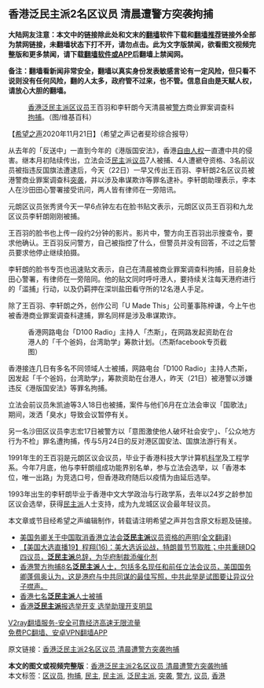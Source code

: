  <h2>香港泛民主派2名区议员 清晨遭警方突袭拘捕</h2> <p class="notice"><b>大陆网友注意：本文中的链接除此处和文末的<a href="https://github.com/bannedbook/fanqiang" >翻墙</a>软件下载和<a href="https://github.com/killgcd/justmysocks/blob/master/README.md">翻墙推荐</a>链接外全部为禁网链接，未翻墙状态下打不开，请勿点击。此为文字版禁闻，欲看图文视频完整版和更多禁闻，请下载<a href="https://github.com/bannedbook/fanqiang">翻墙软件或APP</a>后翻墙上禁闻网。</p><p>备注：翻墙看新闻非常安全，翻墙以真实身份发表敏感言论有一定风险，但只看不说则没有任何风险，翻的人太多，政府管不过来，也不管。信息自由是天赋人权，请放心大胆的翻墙。</b></p>  <div class="entry"> <figure><figcaption><a href="https://www.bannedbook.org/bnews/tag/%e9%a6%99%e6%b8%af/" class="st_tag internal_tag" rel="tag" title="标签 香港 下的日志">香港</a><a href="https://www.bannedbook.org/bnews/tag/%E6%B3%9B%E6%B0%91%E4%B8%BB%E6%B4%BE/" class="st_tag internal_tag" rel="tag" title="标签 泛民主派 下的日志">泛民主派</a><a href="https://www.bannedbook.org/bnews/tag/%E5%8C%BA%E8%AE%AE%E5%91%98/" class="st_tag internal_tag" rel="tag" title="标签 区议员 下的日志">区议员</a>王百羽和李轩朗今天清晨被<a href="https://www.bannedbook.org/bnews/tag/%e8%ad%a6%e6%96%b9/" class="st_tag internal_tag" rel="tag" title="标签 警方 下的日志">警方</a>商业罪案调查科<a href="https://www.bannedbook.org/bnews/tag/%E6%8B%98%E6%8D%95/" class="st_tag internal_tag" rel="tag" title="标签 拘捕 下的日志">拘捕</a>。（图/维基百科）</figcaption></figure> <p>【<span class='wp_keywordlink_affiliate'><a href="https://www.soundofhope.org" title="希望之声" target="_blank">希望之声</a></span>2020年11月21日】（希望之声记者斐珍综合报导）</p> <p>从去年的「反送中」一直到今年的《港版国安法》，香港<span class='wp_keywordlink'><a href="https://www.bannedbook.org/forum19/" title="自由中国人权论坛" target="_blank">自由人权</a></span>一直遭中共的侵害。继本月初陆续传出，立法会泛<a href="https://www.bannedbook.org/bnews/tag/%e6%b0%91%e4%b8%bb/" class="st_tag internal_tag" rel="tag" title="标签 民主 下的日志">民主</a>派<a href="https://www.bannedbook.org/bnews/tag/%e8%ae%ae%e5%91%98/" class="st_tag internal_tag" rel="tag" title="标签 议员 下的日志">议员</a>7人被捕、4人遭褫夺资格、3名前议员被指违反国旗法遭逮后，今天（22日）一早又传出王百羽、李轩朗2名区议员被港警商业罪案调查科<a href="https://www.bannedbook.org/bnews/tag/%E7%AA%81%E8%A2%AD/" class="st_tag internal_tag" rel="tag" title="标签 突袭 下的日志">突袭</a>，并以涉及串谋欺诈等罪名逮补。李轩朗助理表示，李本人在沙田田心警署接受讯问，两人皆有律师在一旁陪讯。</p> <p>元朗区议员张秀贤今天一早6点钟左右在脸书贴文表示，元朗区议员王百羽和九龙区议员李轩朗刚刚被捕。</p>  <p>王百羽的脸书也上传一段约2分钟的影片。影片中，警方向王百羽出示搜查令，要求他确认。王百羽反问警方，自己被指控了什么，但警员并没有回答，不过之后警员要求他停止继续拍摄。</p> <p></p> <p>李轩朗的脸书专页也迅速贴文表示，自己在清晨被商业罪案调查科拘捕，目前身处田心警署，有律师在一旁陪同。他的贴文同时呼吁港人，要持续关注每天港府进行的「滥捕」行动，以及仍羁押在深圳盐田看守所的12名港人手足。</p>  <p>除了王百羽、李轩朗之外，创作公司「U Made This」公司董事陈梓谦，今上午也被香港商业罪案调查科逮捕，罪名同样是涉及串谋欺诈。</p> <figure><figcaption>香港网路电台「D100 Radio」主持人「杰斯」，在网路发起资助在台港人的「千个爸妈，台湾助学」筹款计划。（杰斯facebook专页截图）</figcaption></figure> <p>香港接连几日有多名不同领域人士被捕，网路电台「D100 Radio」主持人杰斯，因发起「千个爸妈，台湾助学」，筹款资助在台港人，昨天（21日）被港警以涉嫌违反《港版国安法》等罪名拘捕。</p> <p>立法会前议员朱凯迪等3人18日也被捕，案件与他们6月在立法会审议「国歌法」期间，泼洒「臭水」导致会议暂停有关。</p>  <p>另一名沙田区议员李志宏17日被警方以「意图激使他人破坏社会安宁」、「公众地方行为不检」罪名遭拘捕，传与5月24日的反对港区国安法、国旗法游行有关。</p> <p>1991年生的王百羽是元朗区议会议员，毕业于香港科技大学计算机<span class='wp_keywordlink'><a href="https://www.bannedbook.org/forum11/topic309.html" title="禁片：“科学”的棍子" target="_blank">科学</a></span>及工程学系。今年7月底，他与李轩朗组成功能界别名单，参与立法会选举，以「香港本位，唯一出路」为竞选口号，但香港政府随后以疫情为由延后选举。</p> <p>1993年出生的李轩朗毕业于香港中文大学政治与行政学系，去年以24岁之龄参加区议会选举，获得<a href="https://www.bannedbook.org/bnews/tag/%E6%B0%91%E4%B8%BB%E6%B4%BE/" class="st_tag internal_tag" rel="tag" title="标签 民主派 下的日志">民主派</a>人士支持，成为九龙城区议会最年轻议员。　</p>  <p></p> <p>本文章或节目经希望之声编辑制作，转载请注明希望之声并包含原文标题及链接。</p> <ul class='op-related-articles' title='相关阅读'> <li><a href='https://www.bannedbook.org/bnews/headline/20201113/1430236.html' target='_blank'>美国务卿关于中国取消香港立法会<b>泛民主派</b>议员资格的声明(全文翻译)</a></li> <li><a href='https://www.bannedbook.org/bnews/bannedvideo/20201112/1429848.html' target='_blank'>【美国大选直播19】程翔(16)：美大选诉讼战，特朗普节节取胜；中共重磅DQ四议员，<b>泛民主派</b>总辞，为华府制裁添催化剂</a></li> <li><a href='https://www.bannedbook.org/bnews/bannedvideo/20201104/1425223.html' target='_blank'>香港警方拘捕8名<b>泛民主派</b>人士，包括多名现任和前任立法会议员，美国国务卿蓬佩奥认为，这是港府与中共同谋的最佳写照，中共此举是试图要让异议分子噤声。</a></li> <li><a href='https://www.bannedbook.org/bnews/headline/20201101/1423880.html' target='_blank'>香港七名<b>泛民主派</b>人士被捕</a></li> <li><a href='https://www.bannedbook.org/bnews/baitai/20201012/1412478.html' target='_blank'>香港<b>泛民主派</b>报选举开支 选举助理开支明显</a></li> </ul> <p class="texttj"> <a href="https://www.bannedbook.org/forum23/topic22702.html" target="_blank">V2ray翻墙服务-安全可靠经济高速无限流量</a><br/> <a href="https://github.com/bannedbook/fanqiang/wiki/%E7%A6%81%E9%97%BB%E7%BD%91%E5%AE%89%E5%8D%93%E7%BF%BB%E5%A2%99%E6%96%B0%E9%97%BBAPP" target="_blank">免费PC翻墙、安卓VPN翻墙APP</a></p><p>原文链接：<a class="src_link"  href="https://www.soundofhope.org/post/445486" target="_blank">香港泛民主派2名区议员 清晨遭警方突袭拘捕</a></p><a name='sharetosocial'></a>       <div><b>本文的图文或视频完整版</b>：<a href='https://www.bannedbook.org/bnews/comments/20201122/1435073.html'>香港泛民主派2名区议员 清晨遭警方突袭拘捕</a></div>  </div><!--END ENTRY--> <div class="postfooter"> <div>本文标签：<a href="https://www.bannedbook.org/bnews/tag/%E5%8C%BA%E8%AE%AE%E5%91%98/" rel="tag">区议员</a>, <a href="https://www.bannedbook.org/bnews/tag/%E6%8B%98%E6%8D%95/" rel="tag">拘捕</a>, <a href="https://www.bannedbook.org/bnews/tag/%e6%b0%91%e4%b8%bb/" rel="tag">民主</a>, <a href="https://www.bannedbook.org/bnews/tag/%E6%B0%91%E4%B8%BB%E6%B4%BE/" rel="tag">民主派</a>, <a href="https://www.bannedbook.org/bnews/tag/%E6%B3%9B%E6%B0%91%E4%B8%BB%E6%B4%BE/" rel="tag">泛民主派</a>, <a href="https://www.bannedbook.org/bnews/tag/%E7%AA%81%E8%A2%AD/" rel="tag">突袭</a>, <a href="https://www.bannedbook.org/bnews/tag/%e8%ad%a6%e6%96%b9/" rel="tag">警方</a>, <a href="https://www.bannedbook.org/bnews/tag/%e8%ae%ae%e5%91%98/" rel="tag">议员</a>, <a href="https://www.bannedbook.org/bnews/tag/%e9%a6%99%e6%b8%af/" rel="tag">香港</a></div>  </div><!--END POSTFOOTER--> 